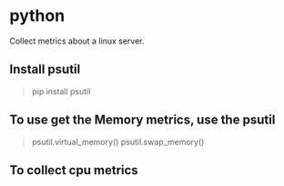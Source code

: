 # python
Collect metrics about a linux server.

## Install psutil
  > pip install psutil

## To use get the Memory metrics, use the psutil
  > psutil.virtual_memory()
  > psutil.swap_memory()

## To collect cpu metrics
  > 
